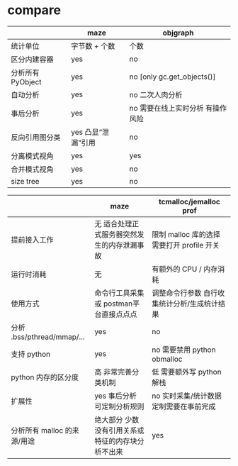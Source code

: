 # compare

|                  |       maze        |            objgraph            |
| ---------------- | ----------------- | ------------------------------ |
| 统计单位          | 字节数 + 个数      | 个数                           |
| 区分内建容器      | yes               | no                             |
| 分析所有 PyObject | yes               | no [only gc.get_objects()]     |
| 自动分析          | yes               | no 二次人肉分析                 |
| 事后分析          | yes               | no 需要在线上实时分析 有操作风险 |
| 反向引用图分类    | yes 凸显“泄漏”引用 | no                             |
| 分离模式视角      | yes               | yes                            |
| 合并模式视角      | yes               | no                             |
| size tree        | yes               | no                             |




|                            |                     maze                      |          tcmalloc/jemalloc prof          |
| -------------------------- | --------------------------------------------- | ---------------------------------------- |
| 提前接入工作                | 无 适合处理正式服务器突然发生的内存泄漏事故       | 限制 malloc 库的选择 需要打开 profile 开关 |
| 运行时消耗                 | 无                                            | 有额外的 CPU / 内存消耗                    |
| 使用方式                   | 命令行工具采集 或 postman平台直接点点点          | 调整命令行参数 自行收集统计分析/生成统计结果 |
| 分析 .bss/pthread/mmap/... | yes                                           | no                                       |
| 支持 python                | yes                                           | no 需要禁用 python obmalloc               |
| python 内存的区分度         | 高 非常完善分类机制                            | 低 需要额外写 python 解栈                  |
| 扩展性                     | yes 事后分析 可定制分析规则                     | no 实时采集/统计数据 定制需要在事前完成     |
| 分析所有 malloc 的来源/用途 | 绝大部分 少数没有引用关系或特征的内存块分析不出来 | yes                                       |
